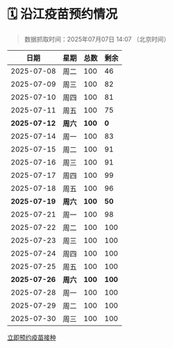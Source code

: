 # 🗓️ 沿江疫苗预约情况

> 数据抓取时间：2025年07月07日 14:07 （北京时间）

| 日期 | 星期 | 总数 | 剩余 |
|------|------|------|------|
| 2025-07-08 | 周二 | 100 | 46 |
| 2025-07-09 | 周三 | 100 | 82 |
| 2025-07-10 | 周四 | 100 | 81 |
| 2025-07-11 | 周五 | 100 | 75 |
| **2025-07-12** | **周六** | **100** | **0** |
| 2025-07-14 | 周一 | 100 | 83 |
| 2025-07-15 | 周二 | 100 | 91 |
| 2025-07-16 | 周三 | 100 | 91 |
| 2025-07-17 | 周四 | 100 | 99 |
| 2025-07-18 | 周五 | 100 | 96 |
| **2025-07-19** | **周六** | **100** | **50** |
| 2025-07-21 | 周一 | 100 | 98 |
| 2025-07-22 | 周二 | 100 | 100 |
| 2025-07-23 | 周三 | 100 | 100 |
| 2025-07-24 | 周四 | 100 | 100 |
| 2025-07-25 | 周五 | 100 | 100 |
| **2025-07-26** | **周六** | **100** | **100** |
| 2025-07-28 | 周一 | 100 | 100 |
| 2025-07-29 | 周二 | 100 | 100 |
| 2025-07-30 | 周三 | 100 | 100 |


<div class="button-container">
<a class="btn" href="http://yfzweb.ishequ.net/#/login" target="_blank">立即预约疫苗接种</a>
</div>
